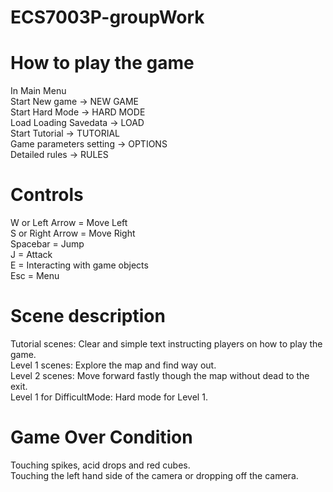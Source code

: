 # ECS7003P-groupWork

# How to play the game
In Main Menu \
Start New game -> NEW GAME \
Start Hard Mode -> HARD MODE \
Load Loading Savedata -> LOAD \
Start Tutorial -> TUTORIAL \
Game parameters setting -> OPTIONS \
Detailed rules -> RULES



# Controls
W or Left Arrow     = Move Left \
S or Right Arrow    = Move Right \
Spacebar            = Jump \
J                   = Attack \
E                   = Interacting with game objects \
Esc                 = Menu 

# Scene description
Tutorial scenes: Clear and simple text instructing players on how to play the game. \
Level 1 scenes: Explore the map and find way out. \
Level 2 scenes: Move forward fastly though the map without dead to the exit. \
Level 1 for DifficultMode: Hard mode for Level 1. 


# Game Over Condition
Touching spikes, acid drops and red cubes. \
Touching the left hand side of the camera or dropping off the camera.
